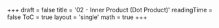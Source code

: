 +++
draft = false
title = '02 - Inner Product (Dot Product)'
readingTime = false
ToC = true
layout = 'single'
math = true
+++
